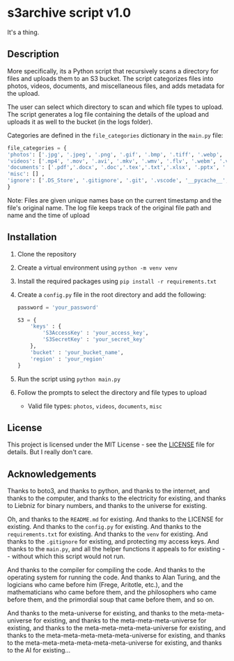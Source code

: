 # s3archive script v1.0

It's a thing.

## Description

More specifically, its a Python script that recursively scans a directory for files and uploads them to an S3 bucket. The script categorizes files into photos, videos, documents, and miscellaneous files, and adds metadata for the upload.

The user can select which directory to scan and which file types to upload. The script generates a log file containing the details of the upload and uploads it as well to the bucket (in the logs folder).

Categories are defined in the `file_categories` dictionary in the `main.py` file:

```python
file_categories = {
'photos': ['.jpg', '.jpeg', '.png', '.gif', '.bmp', '.tiff', '.webp', '.heif', '.heic', '.bpg', '.raw', '.arw', '.nef', '.cr2'],
'videos': ['.mp4', '.mov', '.avi', '.mkv', '.wmv', '.flv', '.webm', '.vob', '.3gp', '.mpg', '.mpeg', '.m4v', '.m2ts', '.ts'],
'documents': ['.pdf','.docx', '.doc','.tex','.txt','.xlsx', '.pptx', '.csv', '.md', '.json', '.xml', '.yaml', '.yml', '.html', '.py'],
'misc': [] ,
'ignore': ['.DS_Store', '.gitignore', '.git', '.vscode', '__pycache__', '.idea', '.venv', '.aux','.log', '.bak','.out', '.bak', '.tmp', '.swp', '.swm']
}
```

Note: Files are given unique names base on the current timestamp and the file's original name. The log file keeps track of the original file path and name and the time of upload

## Installation

1. Clone the repository
2. Create a virtual environment using `python -m venv venv`
3. Install the required packages using `pip install -r requirements.txt`
4. Create a `config.py` file in the root directory and add the following:

    ```python
    password = 'your_password'

    S3 = {
        'keys' : {
            'S3AccessKey' : 'your_access_key',
            'S3SecretKey' : 'your_secret_key'
        },
        'bucket' : 'your_bucket_name',
        'region' : 'your_region'
    }
    ```

5. Run the script using `python main.py`

6. Follow the prompts to select the directory and file types to upload

   - Valid file types: `photos`, `videos`, `documents`, `misc`

## License

This project is licensed under the MIT License - see the [LICENSE](LICENSE) file for details. But I really don't care.

## Acknowledgements

Thanks to boto3, and thanks to python, and thanks to the internet, and thanks to the computer, and thanks to the electricity for existing, and thanks to Liebniz for binary numbers, and thanks to the universe for existing.

Oh, and thanks to the `README.md` for existing. And thanks to the LICENSE for existing. And thanks to the `config.py` for existing. And thanks to the `requirements.txt` for existing. And thanks to the `venv` for existing. And thanks to the `.gitignore` for existing, and protecting my access keys. And thanks to the `main.py`, and all the helper functions it appeals to for existing -- without which this script would not run.

And thanks to the compiler for compiling the code. And thanks to the operating system for running the code. And thanks to Alan Turing, and the logicians who came before him (Frege, Aritotle, etc.), and the mathematicians who came before them, and the philosophers who came before them,  and the primordial soup that came before them, and so on.

And thanks to the meta-universe for existing, and thanks to the meta-meta-universe for existing, and thanks to the meta-meta-meta-universe for existing, and thanks to the meta-meta-meta-meta-universe for existing, and thanks to the meta-meta-meta-meta-meta-universe for existing, and thanks to the meta-meta-meta-meta-meta-meta-universe for existing, and thanks to the AI for existing...
